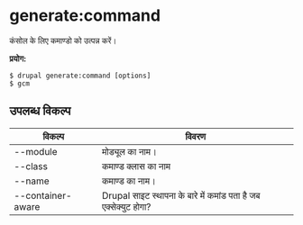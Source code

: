 # generate:command
कंसोल के लिए कमाण्डो को उत्पन्न करें।

**प्रयोग:**
```
$ drupal generate:command [options] 
$ gcm  
```

## उपलब्ध विकल्प
विकल्प | विवरण
-------|-------------
--module | मोड्यूल का नाम।
--class | कमाण्ड क्लास का नाम
--name | कमाण्ड का नाम।
--container-aware | Drupal साइट स्थापना के बारे में कमांड पता है जब एक्सेक्युट होगा?
